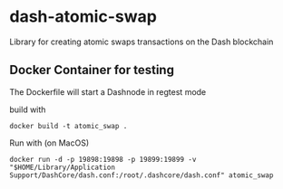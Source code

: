 # dash-atomic-swap
Library for creating atomic swaps transactions on the Dash blockchain

## Docker Container for testing

The Dockerfile will start a Dashnode in regtest mode 

build with

```
docker build -t atomic_swap .
```

Run with (on MacOS) 

```
docker run -d -p 19898:19898 -p 19899:19899 -v "$HOME/Library/Application Support/DashCore/dash.conf:/root/.dashcore/dash.conf" atomic_swap
```